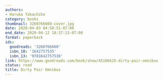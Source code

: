 ```yaml
---
authors:
- Haruka Takachiho
category: books
thumbnail: 3260766660-cover.jpg
date: 2020-04-03 04:58:51-07:00
end_date: 2020-04-12 18:37:13-07:00
format: paperback
ids:
  goodreads: '3260766660'
  isbn_10: '1642757535'
  isbn_13: '9781642757538'
link: https://www.goodreads.com/book/show/45186625-dirty-pair-omnibus
status: read
title: Dirty Pair Omnibus
---
```

